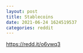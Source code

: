 ```yaml
--- 
layout: post 
title: Stablecoins 
date: 2021-06-24 1624519537 
categories: reddit 
--- 
```

https://redd.it/o6vwq3